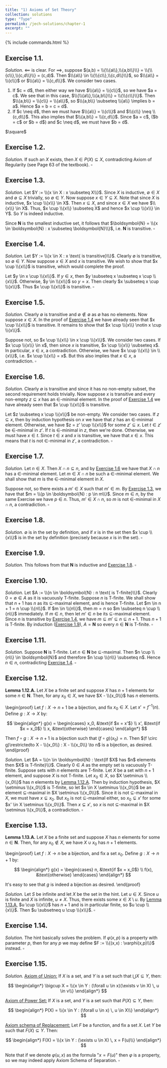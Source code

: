 ```yaml
---
title: "1) Axioms of Set Theory"
collection: solutions
type: "Type"
permalink: /jech-solutions/chapter-1
excerpt: ""
---
```


{% include commands.html %}

<a name="ex1.1"></a>
## Exercise 1.1.
<i>Solution.</i> $\impliedby$ is clear. For $\implies$, suppose $(a,b) = \\{\\{a\\},\\{a,b\\}\\} = \\{\\{c\\},\\{c,d\\}\\} = (c,d)$. Then $\\{a\\} \in \\{\\{c\\},\\{c,d\\}\\}$, so $\\{a\\} = \\{c\\}$ or $\\{a\\} = \\{c,d\\}$. We consider two cases.
<ol>
<li> If $c = d$, then either way we have $\\{a\\} = \\{c\\}$, so we have $a = c$. We see that in this case, $\\{\\{a\\},\\{a,b\\}\\} = \\{\\{c\\}\\}$. Then $\\{a,b\\} = \\{c\\} = \\{a\\}$, so $\\{a,b\\} \subseteq \\{a\\} \implies b = a$. Hence $a = b = c = d$.</li>

<li> If $c \neq d$, then we must have $\\{a\\} = \\{c\\}$ and $\\{c\\} \neq \\{c,d\\}$. This also implies that $\\{a,b\\} = \\{c,d\\}$. Since $a = c$, ($b = c$ or $b = d$) and $c \neq d$, we must have $b = d$.
</ol> 
$\square$

<a name="ex1.2"></a>
## Exercise 1.2.
<i>Solution.</i> If such an $X$ exists, then $X \in P(X) \subseteq X$, contradicting Axiom of Regularity (see Page 63 of the textbook). 
$\square$

<a name="ex1.3"></a>
## Exercise 1.3.
<i>Solution.</i> Let $Y := \\{x \in X : x \subseteq X\\}$. Since $X$ is inductive, $\emptyset \in X$ and $\emptyset \subseteq X$ trivially, so $\emptyset \in Y$. Now suppose $x \in Y \subseteq X$. Note that since $X$ is inductive, $x \cup \\{x\\} \in X$. Then $x \subseteq X$, and since $x \in X$ we have $\\{x\\} \in X$. Thus, $x \cup \\{x\\} \subseteq X$ and hence $x \cup \\{x\\} \in Y$. So $Y$ is indeed inductive.

Since $\boldsymbol{N}$ is the smallest inductive set, it follows that $\boldsymbol{N} = \\{x \in \boldsymbol{N} : x \subseteq \boldsymbol{N}\\}$, i.e. $\boldsymbol{N}$ is transitive. 
$\square$

<a name="ex1.4"></a>
## Exercise 1.4.
<i>Solution.</i> Let $Y := \\{x \in X : x \text{ is transitive}\\}$. Clearly $\emptyset$ is transitive, so $\emptyset \in Y$. Now suppose $x \in X$ and $x$ is transitive. We wish to show that $x \cup \\{x\\}$ is transitive, which would complete the proof.

Let $y \in x \cup \\{x\\}$. If $y \in x$, then $y \subseteq x \subseteq x \cup \\{x\\}$. Otherwise, $y \in \\{x\\}$ so $y = x$. Then clearly $x \subseteq x \cup \\{x\\}$. Thus $x \cup \\{x\\}$ is transitive. 
$\square$

<a name="ex1.5"></a>
## Exercise 1.5.
<i>Solution.</i> Clearly $\emptyset$ is transitive and $\emptyset \notin \emptyset$ as $\emptyset$ has no elements. Now suppose $x \in X$. In the proof of [Exercise 1.4](#ex1.4) we have already seen that $x \cup \\{x\\}$ is transitive. It remains to show that $x \cup \\{x\\} \notin x \cup \\{x\\}$.

Suppose not, so $x \cup \\{x\\} \in x \cup \\{x\\}$. We consider two cases. If $x \cup \\{x\\} \in x$, then since $x$ is transitive, $x \cup \\{x\\} \subseteq x$. In particular, $x \in x$, a contradiction. Otherwise, we have $x \cup \\{x\\} \in \\{x\\}$, i.e. $x \cup \\{x\\} = x$. But this also implies that $x \in x$, a contradiction. 
$\square$

<a name="ex1.6"></a>
## Exercise 1.6.
<i>Solution.</i> Clearly $\emptyset$ is transitive and since it has no non-empty subset, the second requirement holds trivially. Now suppose $x$ is transitive and every non-empty $z \subseteq x$ has an $\in$-minimal element. In the proof of [Exercise 1.4](#ex1.4) we have already seen that $x \cup \\{x\\}$ is transitive.

Let $z \subseteq x \cup \\{x\\}$ be non-empty. We consider two cases. If $z \subseteq x$, then by induction hypothesis on $x$ we have that $z$ has an $\in$-minimal element. Otherwise, we have $z = z' \cup \\{x\\}$ for some $z' \subseteq x$. Let $t \in z'$ be $\in$-minimal in $z'$. If $t$ is $\in$-minimal in $z$, then we're done. Otherwise, we must have $x \in t$. Since $t \in x$ and $x$ is transitive, we have that $x \in x$. This means that $t$ is not $\in$-minimal in $z'$, a contradiction. 
$\square$

<a name="ex1.7"></a>
## Exercise 1.7.
<i>Solution.</i> Let $n \in X$. Then $X \cap n \subseteq n$, and by [Exercise 1.6](#ex1.6) we have that $X \cap n$ has a $\in$-minimal element. Let $m \in X \cap n$ be such a $\in$-minimal element. We shall show that $m$ is the $\in$-minimal element in $X$.

Suppose not, so there exists a $m' \in X$ such that $m' \in m$. By [Exercise 1.3](#ex1.3), we have that $m = \\{p \in \boldsymbol{N} : p \in m\\}$. Since $m \in n$, by the same Exercise we have $p \in n$. Thus, $m' \in X \cap n$, so $m$ is not $\in$-minimal in $X \cap n$, a contradiction. 
$\square$

<a name="ex1.8"></a>
## Exercise 1.8.
<i>Solution.</i> $\emptyset$ is in the set by definition, and if $x$ is in the set then $x \cup \\{x\\}$ is in the set by definition (precisely because $x$ is in the set). 
$\square$

<a name="ex1.9"></a>
## Exercise 1.9.
<i>Solution.</i> This follows from that $\boldsymbol{N}$ is inductive and [Exercise 1.8](#ex1.8). 
$\square$

<a name="ex1.10"></a>
## Exercise 1.10.
<i>Solution.</i> Let $A := \\{n \in \boldsymbol{N} : n \text{ is T-finite}\\}$. Clearly $0 = \emptyset \in A$ as it is vacuously T-finite. Suppose $n$ is T-finite. We shall show that $n + 1$ has $n$ as its $\subseteq$-maximal element, and is hence T-finite. Let $m \in n + 1 = n \cup \\{n\\}$. If $m \in \\{n\\}$, then $m = n$ so $m \subseteq n \cup \\{n\\}$ immediately. If $m \in n$, then let $m' \in n$ be its $\subseteq$-maximal element. Since $n$ is transitive by [Exercise 1.4](#ex1.4), we have $m \subseteq m' \subseteq n \subseteq n + 1$. Thus $n + 1$ is T-finite. By induction ([Exercise 1.9](#ex1.9)), $A = \boldsymbol{N}$ so every $n \in \boldsymbol{N}$ is T-finite. 
$\square$

<a name="ex1.11"></a>
## Exercise 1.11.
<i>Solution.</i> Suppose $\boldsymbol{N}$ is T-finite. Let $n \in \boldsymbol{N}$ be $\subseteq$-maximal. Then $n \cup \\{n\\} \in \boldsymbol{N}$ and therefore $n \cup \\{n\\} \subseteq n$. Hence $n \in n$, contradicting [Exercise 1.4](#ex1.4). 
$\square$

<a name="ex1.12"></a>
## Exercise 1.12.
<a name="lem1.12.A"></a>
<b>Lemma 1.12.A.</b> Let $X$ be a finite set and suppose $X$ has $n + 1$ elements for some $n \in \boldsymbol{N}$. Then, for any $x_0 \in X$, we have $X - \\{x_0\\}$ has $n$ elements.

\begin{proof}
Let $f : X \to n + 1$ be a bijection, and fix $x_0 \in X$. Let $x' = f^{-1}(n)$. Define $g : X \to X$ by:

$$
\begin{align*}
g(x) =
\begin{cases}
x_0, &\text{if $x = x'$} \\
x', &\text{if $x = x_0$} \\
x, &\text{otherwise}
\end{cases}
\end{align*}
$$

Then $f \circ g : X \to n + 1$ is a bijection such that $(f \circ g)(x_0) = n$. Then $(f \circ g)\restrictedto X - \\{x_0\\} : X - \\{x_0\\} \to n$ is a bijection, as desired.
\end{proof}

<i>Solution.</i> Let $A = \\{n \in \boldsymbol{N} : \text{If $X$ has $n$ elements then $X$ is T-finite}\\}$. Clearly $0 \in A$ as the empty set is vacuously T-finite. Suppose sets with $n$ elements are T-finite.  Let $X$ be a set with $n + 1$ element, and suppose $X$ is not T-finite. Let $x_0 \in X$, so $X \setminus \\{x_0\\}$ has $n$ elements by [Lemma 1.12.A](#lem1.12.A). Then by induction hypothesis, $X \setminus \\{x_0\\}$ is T-finite, so let $x \in X \setminus \\{x_0\\}$ be an element $\subseteq$-maximal in $X \setminus \\{x_0\\}$. Since it is not $\subseteq$-maximal in $X$, we must have $x \subsetneq x_0$. But $x_0$ is not $\subseteq$-maximal either, so $x_0 \subsetneq x'$ for some $x' \in X \setminus \\{x_0\\}$. Then $x \subsetneq x'$, so $x$ is not $\subseteq$-maximal in $X \setminus \\{x_0\\}$, a contradiction. 
$\square$

<a name="ex1.13"></a>
## Exercise 1.13.
<a name="lem1.13.A"></a>
<b>Lemma 1.13.A.</b> Let $X$ be a finite set and suppose $X$ has $n$ elements for some $n \in \boldsymbol{N}$. Then, for any $x_0 \notin X$, we have $X \cup x_0$ has $n + 1$ elements.

\begin{proof}
Let $f : X \to n$ be a bijection, and fix a set $x_0$. Define $g : X \to n + 1$ by:

$$
\begin{align*}
g(x) =
\begin{cases}
n, &\text{if $x = x_0$} \\
f(x), &\text{otherwise}
\end{cases}
\end{align*}
$$

It's easy to see that $g$ is indeed a bijection as desired.
\end{proof}

<i>Solution.</i> Let $S$ be infinite and let $X$ be the set in the hint. Let $u \in X$. Since $u$ is finite and $X$ is infinite, $u \neq X$. Thus, there exists some $x \in X \setminus u$. By [Lemma 1.13.A](#lem1.13.A), $u \cup \\{x\\}$ has $n + 1$ and is in particular finite, so $u \cup \\{x\\}$. Then $u \subsetneq u \cup \\{x\\}$. 
$\square$

<a name="ex1.14"></a>
## Exercise 1.14.
<i>Solution.</i> The hint basically solves the problem. If $\varphi(x,p)$ is a property with parameter $p$, then for any $p$ we may define $F := \\{(x,x) : \varphi(x,p)\\}$ instead. 
$\square$

<a name="ex1.15"></a>
## Exercise 1.15.
<i>Solution.</i> <u>Axiom of Union:</u> If $X$ is a set, and $Y$ is a set such that $\bigcup X \subseteq Y$, then:

$$
\begin{align*}
\bigcup X = \\{x \in Y : (\forall u \in x)(\exists v \in X) \, u \in v\\}
\end{align*}
$$

<u>Axiom of Power Set:</u> If $X$ is a set, and $Y$ is a set such that $P(X) \subseteq Y$, then:

$$
\begin{align*}
P(X) = \\{x \in Y : (\forall u \in x) \, u \in X\\}
\end{align*}
$$

<u>Axiom schema of Replacement:</u> Let $F$ be a function, and fix a set $X$. Let $Y$ be such that $F(X) \subseteq Y$. Then:

$$
\begin{align*}
F(X) = \\{x \in Y : (\exists u \in X) \, x = F(u)\\}
\end{align*}
$$

Note that if we denote $\varphi(u,x)$ as the formula "$x = F(u)$" then $\varphi$ is a property, so we may indeed apply Axiom Schema of Separation. 
$\square$